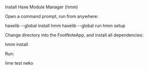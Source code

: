 Install Haxe Module Manager (hmm)

Open a command prompt, run from anywhere:

haxelib --global install hmm
haxelib --global run hmm setup

Change directory into the FootNoteApp, and install all dependencies:

hmm install

Run:

lime test neko





